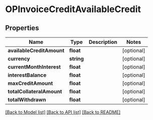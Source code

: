 # OPInvoiceCreditAvailableCredit

## Properties
Name | Type | Description | Notes
------------ | ------------- | ------------- | -------------
**availableCreditAmount** | **float** |  | [optional] 
**currency** | **string** |  | [optional] 
**currentMonthInterest** | **float** |  | [optional] 
**interestBalance** | **float** |  | [optional] 
**maxCreditAmount** | **float** |  | [optional] 
**totalCollateralAmount** | **float** |  | [optional] 
**totalWithdrawn** | **float** |  | [optional] 

[[Back to Model list]](../README.md#documentation-for-models) [[Back to API list]](../README.md#documentation-for-api-endpoints) [[Back to README]](../README.md)


